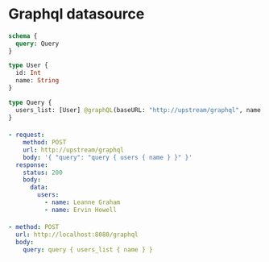 # Graphql datasource

####

```graphql @server
schema {
  query: Query
}

type User {
  id: Int
  name: String
}

type Query {
  users_list: [User] @graphQL(baseURL: "http://upstream/graphql", name: "users")
}
```

####

```yml @mock
- request:
    method: POST
    url: http://upstream/graphql
    body: '{ "query": "query { users { name } }" }'
  response:
    status: 200
    body:
      data:
        users:
          - name: Leanne Graham
          - name: Ervin Howell
```

####

```yml @assert
- method: POST
  url: http://localhost:8080/graphql
  body:
    query: query { users_list { name } }
```
